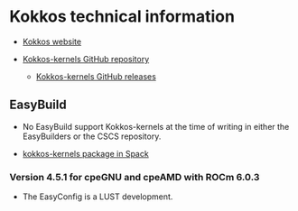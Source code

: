 # Kokkos technical information

-   [Kokkos website](https://kokkos.org/)

-   [Kokkos-kernels GitHub repository](https://github.com/kokkos/kokkos-kernels)

    -   [Kokkos-kernels GitHub releases](https://github.com/kokkos/kokkos-kernels/releases)


## EasyBuild

-   No EasyBuild support Kokkos-kernels at the time of writing in either the EasyBuilders or the CSCS repository.

-   [kokkos-kernels package in Spack](https://packages.spack.io/package.html?name=kokkos-kernels)


### Version 4.5.1 for cpeGNU and cpeAMD with ROCm 6.0.3

-   The EasyConfig is a LUST development.
